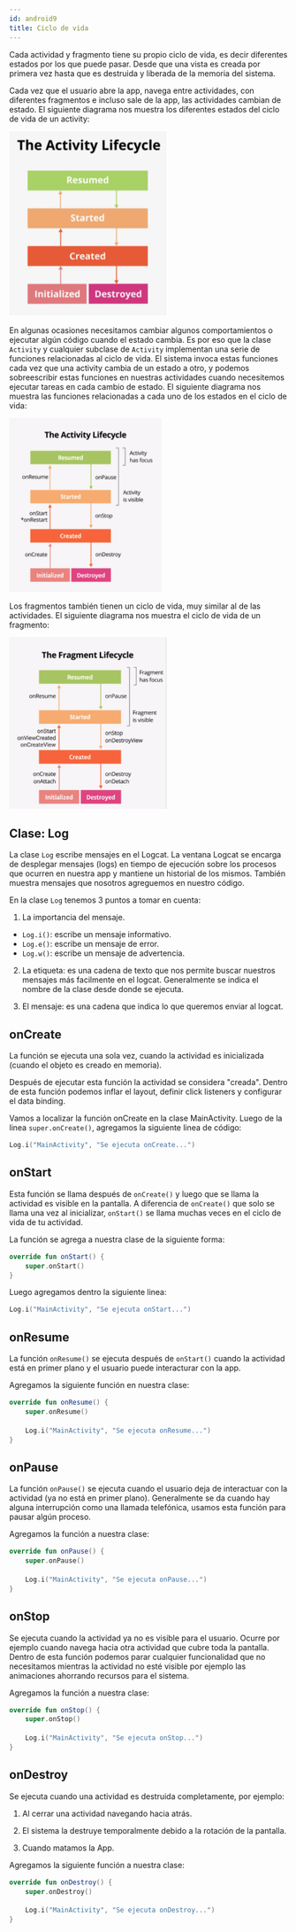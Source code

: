 ```yaml
---
id: android9
title: Ciclo de vida
---
```


Cada actividad y fragmento tiene su propio ciclo de vida, es decir diferentes estados por los que puede pasar. Desde que una vista es creada por primera vez hasta que es destruida y liberada de la memoria del sistema.

Cada vez que el usuario abre la app, navega entre actividades, con diferentes fragmentos e incluso sale de la app, las actividades cambian de estado. El siguiente diagrama nos muestra los diferentes estados del ciclo de vida de un activity:

![image](/img/android/53.png)

En algunas ocasiones necesitamos cambiar algunos comportamientos o ejecutar algún código cuando el estado cambia. Es por eso que la clase `Activity` y cualquier subclase de `Activity` implementan una serie de funciones relacionadas al ciclo de vida. El sistema invoca estas funciones cada vez que una activity cambia de un estado a otro, y podemos sobreescribir estas funciones en nuestras actividades cuando necesitemos ejecutar tareas en cada cambio de estado. El siguiente diagrama nos muestra las funciones relacionadas a cada uno de los estados en el ciclo de vida:

![image](/img/android/54.png)

Los fragmentos también tienen un ciclo de vida, muy similar al de las actividades. El siguiente diagrama nos muestra el ciclo de vida de un fragmento:

![image](/img/android/55.png)

## Clase: Log

La clase `Log` escribe mensajes en el Logcat. La ventana Logcat se encarga de desplegar mensajes (logs) en tiempo de ejecución sobre los procesos que ocurren en nuestra app y mantiene un historial de los mismos. También muestra mensajes que nosotros agreguemos en nuestro código.

En la clase `Log` tenemos 3 puntos a tomar en cuenta:

1. La importancia del mensaje.

* `Log.i()`: escribe un mensaje informativo.
* `Log.e()`: escribe un mensaje de error.
* `Log.w()`: escribe un mensaje de advertencia.

2. La etiqueta: es una cadena de texto que nos permite buscar nuestros mensajes más facilmente en el logcat. Generalmente se indica el nombre de la clase desde donde se ejecuta.

3. El mensaje: es una cadena que indica lo que queremos enviar al logcat.

## onCreate

La función se ejecuta una sola vez, cuando la actividad es inicializada (cuando el objeto es creado en memoria).

Después de ejecutar esta función la actividad se considera "creada". Dentro de esta función podemos inflar el layout, definir click listeners y configurar el data binding.

Vamos a localizar la función onCreate en la clase MainActivity. Luego de la linea `super.onCreate()`, agregamos la siguiente linea de código:

```kotlin
Log.i("MainActivity", "Se ejecuta onCreate...")
```

## onStart

Esta función se llama después de `onCreate()` y luego que se llama la actividad es visible en la pantalla. A diferencia de `onCreate()` que solo se llama una vez al inicializar, `onStart()` se llama muchas veces en el ciclo de vida de tu actividad.

La función se agrega a nuestra clase de la siguiente forma:

```kotlin
override fun onStart() {
    super.onStart()
}
```

Luego agregamos dentro la siguiente linea:

```kotlin
Log.i("MainActivity", "Se ejecuta onStart...")
```

## onResume

La función `onResume()` se ejecuta después de `onStart()` cuando la actividad está en primer plano y el usuario puede interacturar con la app.

Agregamos la siguiente función en nuestra clase:

```kotlin
override fun onResume() {
    super.onResume()

    Log.i("MainActivity", "Se ejecuta onResume...")
}
```

## onPause

La función `onPause()` se ejecuta cuando el usuario deja de interactuar con la actividad (ya no está en primer plano). Generalmente se da cuando hay alguna interrupción como una llamada telefónica, usamos esta función para pausar algún proceso.

Agregamos la función a nuestra clase:

```kotlin
override fun onPause() {
    super.onPause()

    Log.i("MainActivity", "Se ejecuta onPause...")
}
```

## onStop

Se ejecuta cuando la actividad ya no es visible para el usuario. Ocurre por ejemplo cuando navega hacia otra actividad que cubre toda la pantalla. Dentro de esta función podemos parar cualquier funcionalidad que no necesitamos mientras la actividad no esté visible por ejemplo las animaciones ahorrando recursos para el sistema.

Agregamos la función a nuestra clase:

```kotlin
override fun onStop() {
    super.onStop()

    Log.i("MainActivity", "Se ejecuta onStop...")
}
```

## onDestroy

Se ejecuta cuando una actividad es destruida completamente, por ejemplo:

1. Al cerrar una actividad navegando hacia atrás.

2. El sistema la destruye temporalmente debido a la rotación de la pantalla.

3. Cuando matamos la App.

Agregamos la siguiente función a nuestra clase:

```kotlin
override fun onDestroy() {
    super.onDestroy()

    Log.i("MainActivity", "Se ejecuta onDestroy...")
}
```
